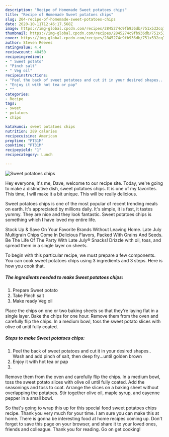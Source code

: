 ```yaml
---
description: "Recipe of Homemade Sweet potatoes chips"
title: "Recipe of Homemade Sweet potatoes chips"
slug: 204-recipe-of-homemade-sweet-potatoes-chips
date: 2020-10-11T12:46:17.568Z
image: https://img-global.cpcdn.com/recipes/2845274c9fb936db/751x532cq70/sweet-potatoes-chips-recipe-main-photo.jpg
thumbnail: https://img-global.cpcdn.com/recipes/2845274c9fb936db/751x532cq70/sweet-potatoes-chips-recipe-main-photo.jpg
cover: https://img-global.cpcdn.com/recipes/2845274c9fb936db/751x532cq70/sweet-potatoes-chips-recipe-main-photo.jpg
author: Steven Reeves
ratingvalue: 4.4
reviewcount: 48450
recipeingredient:
- " Sweet potato"
- "Pinch salt"
- " Veg oil"
recipeinstructions:
- "Peel the back of sweet potatoes and cut it in your desired shapes.. Wash and add pinch of salt, then deep fry...until golden brown"
- "Enjoy it with hot tea or pap"
- ""
categories:
- Recipe
tags:
- sweet
- potatoes
- chips

katakunci: sweet potatoes chips 
nutrition: 289 calories
recipecuisine: American
preptime: "PT31M"
cooktime: "PT31M"
recipeyield: "1"
recipecategory: Lunch

---
```



![Sweet potatoes chips](https://img-global.cpcdn.com/recipes/2845274c9fb936db/751x532cq70/sweet-potatoes-chips-recipe-main-photo.jpg)

Hey everyone, it's me, Dave, welcome to our recipe site. Today, we're going to make a distinctive dish, sweet potatoes chips. It is one of my favorites. This time, I will make it a bit unique. This will be really delicious.

Sweet potatoes chips is one of the most popular of recent trending meals on earth. It's appreciated by millions daily. It's simple, it is fast, it tastes yummy. They are nice and they look fantastic. Sweet potatoes chips is something which I have loved my entire life.

Stock Up &amp; Save On Your Favorite Brands Without Leaving Home. Late July Multigrain Chips Come In Delicious Flavors, Packed With Grains And Seeds. Be The Life Of The Party With Late July® Snacks! Drizzle with oil, toss, and spread them in a single layer on sheets.


To begin with this particular recipe, we must prepare a few components. You can cook sweet potatoes chips using 3 ingredients and 3 steps. Here is how you cook that.

<!--inarticleads1-->

##### The ingredients needed to make Sweet potatoes chips:

1. Prepare  Sweet potato
1. Take Pinch salt
1. Make ready  Veg oil


Place the chips on one or two baking sheets so that they&#39;re laying flat in a single layer. Bake the chips for one hour. Remove them from the oven and carefully flip the chips. In a medium bowl, toss the sweet potato slices with olive oil until fully coated. 

<!--inarticleads2-->

##### Steps to make Sweet potatoes chips:

1. Peel the back of sweet potatoes and cut it in your desired shapes.. Wash and add pinch of salt, then deep fry...until golden brown
1. Enjoy it with hot tea or pap
1. 


Remove them from the oven and carefully flip the chips. In a medium bowl, toss the sweet potato slices with olive oil until fully coated. Add the seasonings and toss to coat. Arrange the slices on a baking sheet without overlapping the potatoes. Stir together olive oil, maple syrup, and cayenne pepper in a small bowl. 

So that's going to wrap this up for this special food sweet potatoes chips recipe. Thank you very much for your time. I am sure you can make this at home. There is gonna be interesting food at home recipes coming up. Don't forget to save this page on your browser, and share it to your loved ones, friends and colleague. Thank you for reading. Go on get cooking!
